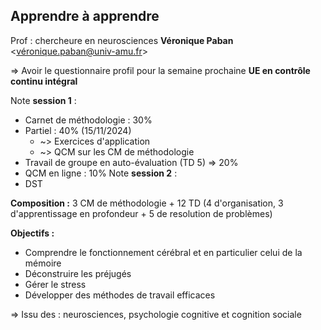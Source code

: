 ## Apprendre à apprendre
Prof : chercheure en neurosciences
**Véronique Paban** <véronique.paban@univ-amu.fr>

=> Avoir le questionnaire profil pour la semaine prochaine
**UE en contrôle continu intégral**

Note **session 1** :
- Carnet de méthodologie : 30%
- Partiel : 40% (15/11/2024)
	- ~> Exercices d'application 
	- ~> QCM sur les CM de méthodologie
- Travail de groupe en auto-évaluation (TD 5) => 20%
- QCM en ligne : 10%
Note **session 2** :
- DST

**Composition :** 3 CM de méthodologie + 12 TD (4 d'organisation, 3 d'apprentissage en profondeur + 5 de resolution de problèmes)

**Objectifs :** 
- Comprendre le fonctionnement cérébral et en particulier celui de la mémoire
- Déconstruire les préjugés
- Gérer le stress
- Développer des méthodes de travail efficaces

=> Issu des : neurosciences, psychologie cognitive et cognition sociale
